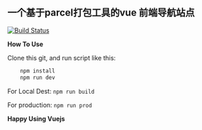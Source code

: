 ## 一个基于parcel打包工具的vue 前端导航站点

[![Build Status](https://travis-ci.org/nooldey/hao.svg?branch=master)](https://travis-ci.org/nooldey/hao)

**How To Use**

Clone this git, and run script like this:

```bash
    npm install
    npm run dev
```

For Local Dest:
    `npm run build`

For production:
    `npm run prod`

**Happy Using Vuejs**